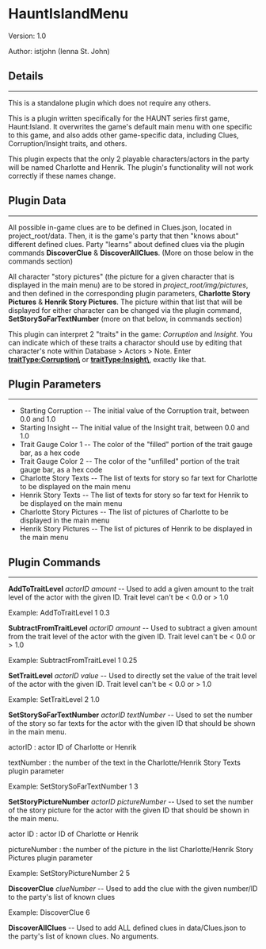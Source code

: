 # HauntIslandMenu

Version: 1.0

Author: istjohn (Ienna St. John)

## Details
---
This is a standalone plugin which does not require any others.

This is a plugin written specifically for the HAUNT series first game, Haunt:Island. It overwrites the game's default main menu with one specific to this game, and also adds other game-specific data, including Clues, Corruption/Insight traits, and others.
  
This plugin expects that the only 2 playable characters/actors in the party will be named Charlotte and Henrik. The plugin's functionality will not work correctly if these names change.

## Plugin Data
---
All possible in-game clues are to be defined in Clues.json, located in project_root/data. Then, it is the game's party that then "knows about" different defined clues. Party "learns" about defined clues via the plugin commands **DiscoverClue** & **DiscoverAllClues**. (More on those below in the commands section)

All character "story pictures" (the picture for a given character that is displayed in the main menu) are to be stored in *project_root/img/pictures*, and then defined in the corresponding plugin parameters, **Charlotte Story Pictures** & **Henrik Story Pictures**. The picture within that list that will be displayed for either character can be changed via the plugin command, **SetStorySoFarTextNumber** (more on that below, in commands section)
 
This plugin can interpret 2 "traits" in the game: *Corruption* and *Insight*. You can indicate which of these traits a charactor should use by editing that character's note within Database > Actors > Note. Enter **<traitType:Corruption\>** or **<traitType:Insight\>**, exactly like that.
 
## Plugin Parameters
---
- Starting Corruption -- The initial value of the Corruption trait, between 0.0 and 1.0
- Starting Insight -- The initial value of the Insight trait, between 0.0 and 1.0
- Trait Gauge Color 1 -- The color of the "filled" portion of the trait gauge bar, as a hex code
- Trait Gauge Color 2 -- The color of the "unfilled" portion of the trait gauge bar, as a hex code
- Charlotte Story Texts -- The list of texts for story so far text for Charlotte to be displayed on the main menu
- Henrik Story Texts -- The list of texts for story so far text for Henrik to be displayed on the main menu
- Charlotte Story Pictures -- The list of pictures of Charlotte to be displayed in the main menu
- Henrik Story Pictures -- The list of pictures of Henrik to be displayed in the main menu
  

## Plugin Commands
---
**AddToTraitLevel** *actorID* *amount* -- Used to add a given amount to the trait level of the actor with the given ID. Trait level can't be < 0.0 or > 1.0

Example: AddToTraitLevel 1 0.3

**SubtractFromTraitLevel** *actorID* *amount* -- Used to subtract a given amount from the trait level of the actor with the given ID. Trait level can't be < 0.0 or > 1.0

Example: SubtractFromTraitLevel 1 0.25

**SetTraitLevel** *actorID* *value* -- Used to directly set the value of the trait level of the actor with the given ID. Trait level can't be < 0.0 or > 1.0

Example: SetTraitLevel 2 1.0

**SetStorySoFarTextNumber** *actorID* *textNumber* -- Used to set the number of the story so far texts for the actor with the given ID that should be shown in the main menu.

actorID
: actor ID of Charlotte or Henrik

textNumber
: the number of the text in the Charlotte/Henrik Story Texts plugin parameter

Example: SetStorySoFarTextNumber 1 3

**SetStoryPictureNumber** *actorID* *pictureNumber* -- Used to set the number of the story picture for the actor with the given ID that should be shown in the main menu.

actor ID
: actor ID of Charlotte or Henrik

pictureNumber
: the number of the picture in the list Charlotte/Henrik Story Pictures plugin parameter

Example: SetStoryPictureNumber 2 5

**DiscoverClue** *clueNumber* -- Used to add the clue with the given number/ID to the party's list of known clues

Example: DiscoverClue 6

**DiscoverAllClues** -- Used to add ALL defined clues in data/Clues.json to the party's list of known clues. No arguments.
